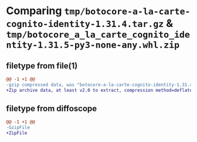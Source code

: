 # Comparing `tmp/botocore-a-la-carte-cognito-identity-1.31.4.tar.gz` & `tmp/botocore_a_la_carte_cognito_identity-1.31.5-py3-none-any.whl.zip`

## filetype from file(1)

```diff
@@ -1 +1 @@
-gzip compressed data, was "botocore-a-la-carte-cognito-identity-1.31.4.tar", last modified: Tue Jul 18 01:55:01 2023, max compression
+Zip archive data, at least v2.0 to extract, compression method=deflate
```

## filetype from diffoscope

```diff
@@ -1 +1 @@
-GzipFile
+ZipFile
```

